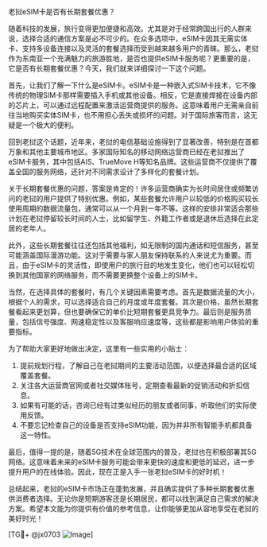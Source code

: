 老挝eSIM卡是否有长期套餐优惠？

随着科技的发展，旅行变得更加便捷和高效。尤其是对于经常跨国出行的人群来说，选择合适的通信方案是必不可少的。在众多选项中，eSIM卡因其无需实体卡、支持多设备连接以及灵活的套餐选择而受到越来越多用户的青睐。那么，老挝作为东南亚一个充满魅力的旅游胜地，是否也提供eSIM卡服务呢？更重要的是，它是否有长期套餐优惠？今天，我们就来详细探讨一下这个问题。

首先，让我们了解一下什么是eSIM卡。eSIM卡是一种嵌入式SIM卡技术，它不像传统的物理SIM卡那样需要插入手机或其他设备。相反，它是直接焊接在设备内部的芯片上，可以通过远程配置来激活运营商提供的服务。这意味着用户无需亲自前往当地购买实体SIM卡，也不用担心丢失或损坏的问题。对于国际旅客而言，这无疑是一个极大的便利。

回到老挝这个话题，近年来，老挝的电信基础设施得到了显著改善，特别是在首都万象和其他主要城市地区。多家国际知名的移动网络运营商已经在老挝推出了eSIM卡服务，其中包括AIS、TrueMove H等知名品牌。这些运营商不仅提供了覆盖全国的服务网络，还针对不同需求设计了多样化的套餐计划。

关于长期套餐优惠的问题，答案是肯定的！许多运营商确实为长时间居住或频繁访问的老挝的用户提供了特别优惠。例如，某些套餐允许用户以较低的价格购买较长使用周期的数据流量包，通常可以从一个月到一年不等。这样的安排非常适合那些计划在老挝停留较长时间的人士，比如留学生、外籍工作者或是退休后选择在此定居的老年人。

此外，这些长期套餐往往还包括其他福利，如无限制的国内通话和短信服务，甚至可能涵盖国际漫游功能。这对于需要与家人朋友保持联系的人来说尤为重要。而且，由于eSIM卡的灵活性，即使用户的旅行目的地发生变化，他们也可以轻松切换到其他国家的网络服务，而不需要更换整个设备上的SIM卡。

当然，在选择具体的套餐时，有几个关键因素需要考虑。首先是数据流量的大小，根据个人的需求，可以选择适合自己的月度或年度套餐。其次是价格，虽然长期套餐看起来更划算，但也要确保它的单价比短期套餐更具竞争力。最后则是服务质量，包括信号强度、网速稳定性以及客服响应速度等，这些都是影响用户体验的重要指标。

为了帮助大家更好地做出决定，这里有一些实用的小贴士：
1. 提前规划行程，了解自己在老挝期间的主要活动范围，以便选择最合适的区域覆盖套餐。
2. 关注各大运营商官网或者社交媒体账号，定期查看最新的促销活动和折扣信息。
3. 如果有可能的话，咨询已经有过类似经历的朋友或者同事，听取他们的实际使用反馈。
4. 不要忘记检查自己的设备是否支持eSIM功能，因为并非所有智能手机都具备这一特性。

最后，值得一提的是，随着5G技术在全球范围内的普及，老挝也在积极部署其5G网络。这意味着未来的eSIM卡服务可能会带来更快的速度和更低的延迟，进一步提升用户的在线体验。因此，现在正是入手一张老挝eSIM卡的好时机！

总结起来，老挝的eSIM卡市场正在蓬勃发展，并且确实提供了多种长期套餐优惠供消费者选择。无论你是短期游客还是长期居民，都可以找到满足自己需求的解决方案。希望本文能为你提供有价值的参考信息，让你能够更加从容地享受在老挝的美好时光！

[TG💪+ @jx0703 ![Image](https://github.com/user-attachments/assets/dbca1d08-cadb-493c-b0ec-ad6f7a83f270)]